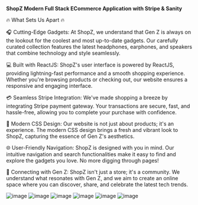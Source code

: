 
**ShopZ Modern Full Stack ECommerce Application with Stripe & Sanity**



🔥 What Sets Us Apart 🔥

🎧 Cutting-Edge Gadgets: At ShopZ, we understand that Gen Z is always on the lookout for the coolest and most up-to-date gadgets. Our carefully curated collection features the latest headphones, earphones, and speakers that combine technology and style seamlessly.

💻 Built with ReactJS: ShopZ's user interface is powered by ReactJS, providing lightning-fast performance and a smooth shopping experience. Whether you're browsing products or checking out, our website ensures a responsive and engaging interface.

💳 Seamless Stripe Integration: We've made shopping a breeze by integrating Stripe payment gateway. Your transactions are secure, fast, and hassle-free, allowing you to complete your purchase with confidence.

🎨 Modern CSS Design: Our website is not just about products; it's an experience. The modern CSS design brings a fresh and vibrant look to ShopZ, capturing the essence of Gen Z's aesthetics.

🌐 User-Friendly Navigation: ShopZ is designed with you in mind. Our intuitive navigation and search functionalities make it easy to find and explore the gadgets you love. No more digging through pages!

🤝 Connecting with Gen Z: ShopZ isn't just a store; it's a community. We understand what resonates with Gen Z, and we aim to create an online space where you can discover, share, and celebrate the latest tech trends.


![image](https://user-images.githubusercontent.com/70088342/160780701-7bb38a57-76bd-49a2-a4ec-49f89c50a7c7.png)
![image](https://user-images.githubusercontent.com/70088342/160780206-9cfe7c0a-3d8e-4a20-a055-b12efebe6c30.png)
![image](https://user-images.githubusercontent.com/70088342/160780265-692d37ac-7209-4d53-957a-e94b37d123c0.png)
![image](https://user-images.githubusercontent.com/70088342/160780381-7c947640-422e-4729-abae-21911e9bc716.png)
![image](https://user-images.githubusercontent.com/70088342/160780549-111ed048-cd4b-4740-b2fd-2c6fc3520c52.png)
![image](https://user-images.githubusercontent.com/70088342/160780884-22d6025e-9b7d-4493-8136-b3dfbf00a32f.png)
